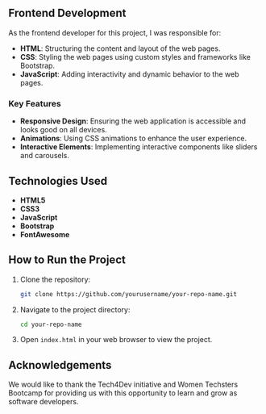 
## Frontend Development

As the frontend developer for this project, I was responsible for:

- **HTML**: Structuring the content and layout of the web pages.
- **CSS**: Styling the web pages using custom styles and frameworks like Bootstrap.
- **JavaScript**: Adding interactivity and dynamic behavior to the web pages.

### Key Features

- **Responsive Design**: Ensuring the web application is accessible and looks good on all devices.
- **Animations**: Using CSS animations to enhance the user experience.
- **Interactive Elements**: Implementing interactive components like sliders and carousels.

## Technologies Used

- **HTML5**
- **CSS3**
- **JavaScript**
- **Bootstrap**
- **FontAwesome**

## How to Run the Project

1. Clone the repository:
    ```sh
    git clone https://github.com/yourusername/your-repo-name.git
    ```
2. Navigate to the project directory:
    ```sh
    cd your-repo-name
    ```
3. Open `index.html` in your web browser to view the project.

## Acknowledgements

We would like to thank the Tech4Dev initiative and Women Techsters Bootcamp for providing us with this opportunity to learn and grow as software developers.
